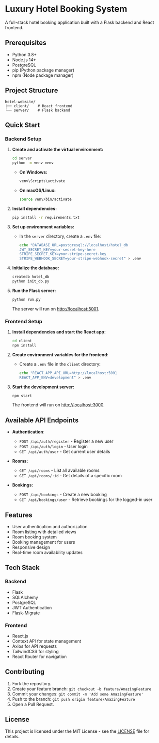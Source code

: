 # Luxury Hotel Booking System

A full-stack hotel booking application built with a Flask backend and React frontend.

## Prerequisites

- Python 3.8+
- Node.js 14+
- PostgreSQL
- pip (Python package manager)
- npm (Node package manager)

## Project Structure

```
hotel-website/
├── client/    # React frontend
└── server/    # Flask backend
```

## Quick Start

### Backend Setup

1. **Create and activate the virtual environment:**

   ```bash
   cd server
   python -m venv venv
   ```

   - **On Windows:**
     ```bash
     venv\Scripts\activate
     ```

   - **On macOS/Linux:**
     ```bash
     source venv/bin/activate
     ```

2. **Install dependencies:**

   ```bash
   pip install -r requirements.txt
   ```

3. **Set up environment variables:**

   - In the `server` directory, create a `.env` file:

     ```bash
     echo "DATABASE_URL=postgresql://localhost/hotel_db
     JWT_SECRET_KEY=your-secret-key-here
     STRIPE_SECRET_KEY=your-stripe-secret-key
     STRIPE_WEBHOOK_SECRET=your-stripe-webhook-secret" > .env
     ```

4. **Initialize the database:**

   ```bash
   createdb hotel_db
   python init_db.py
   ```

5. **Run the Flask server:**

   ```bash
   python run.py
   ```

   The server will run on [http://localhost:5001](http://localhost:5001).

### Frontend Setup

1. **Install dependencies and start the React app:**

   ```bash
   cd client
   npm install
   ```

2. **Create environment variables for the frontend:**

   - Create a `.env` file in the `client` directory:

     ```bash
     echo "REACT_APP_API_URL=http://localhost:5001
     REACT_APP_ENV=development" > .env
     ```

3. **Start the development server:**

   ```bash
   npm start
   ```

   The frontend will run on [http://localhost:3000](http://localhost:3000).

## Available API Endpoints

- **Authentication:**
  - `POST /api/auth/register` - Register a new user
  - `POST /api/auth/login` - User login
  - `GET /api/auth/user` - Get current user details

- **Rooms:**
  - `GET /api/rooms` - List all available rooms
  - `GET /api/rooms/:id` - Get details of a specific room

- **Bookings:**
  - `POST /api/bookings` - Create a new booking
  - `GET /api/bookings/user` - Retrieve bookings for the logged-in user

## Features

- User authentication and authorization
- Room listing with detailed views
- Room booking system
- Booking management for users
- Responsive design
- Real-time room availability updates

## Tech Stack

### Backend
- Flask
- SQLAlchemy
- PostgreSQL
- JWT Authentication
- Flask-Migrate

### Frontend
- React.js
- Context API for state management
- Axios for API requests
- TailwindCSS for styling
- React Router for navigation

## Contributing

1. Fork the repository.
2. Create your feature branch: `git checkout -b feature/AmazingFeature`
3. Commit your changes: `git commit -m 'Add some AmazingFeature'`
4. Push to the branch: `git push origin feature/AmazingFeature`
5. Open a Pull Request.

## License

This project is licensed under the MIT License - see the [LICENSE](LICENSE) file for details.
